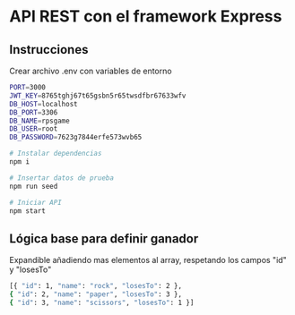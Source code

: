 # API REST con el framework Express

## Instrucciones

Crear archivo .env con variables de entorno

```bash
PORT=3000
JWT_KEY=8765tghj67t65gsbn5r65twsdfbr67633wfv
DB_HOST=localhost
DB_PORT=3306
DB_NAME=rpsgame
DB_USER=root
DB_PASSWORD=7623g7844erfe573wvb65
```

```bash
# Instalar dependencias
npm i

# Insertar datos de prueba
npm run seed

# Iniciar API
npm start
```

## Lógica base para definir ganador
Expandible añadiendo mas elementos al array, respetando los campos "id" y "losesTo"
```bash
[{ "id": 1, "name": "rock", "losesTo": 2 },
{ "id": 2, "name": "paper", "losesTo": 3 },
{ "id": 3, "name": "scissors", "losesTo": 1 }]
```